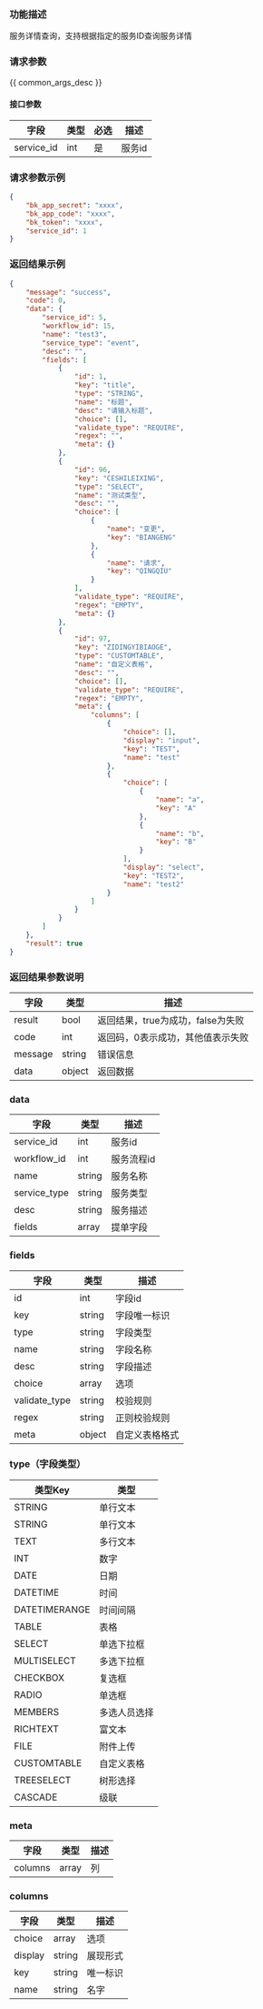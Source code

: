 ### 功能描述

服务详情查询，支持根据指定的服务ID查询服务详情

### 请求参数

{{ common_args_desc }}

#### 接口参数

| 字段         | 类型  | 必选  | 描述   |
| ---------- | --- | --- | ---- |
| service_id | int | 是   | 服务id |

### 请求参数示例

```json
{  
    "bk_app_secret": "xxxx", 
    "bk_app_code": "xxxx", 
    "bk_token": "xxxx", 
    "service_id": 1
}  
```

### 返回结果示例

```json
{
    "message": "success",
    "code": 0,
    "data": {
        "service_id": 5,
        "workflow_id": 15,
        "name": "test3",
        "service_type": "event",
        "desc": "",
        "fields": [
            {
                "id": 1,
                "key": "title",
                "type": "STRING",
                "name": "标题",
                "desc": "请输入标题",
                "choice": [],
                "validate_type": "REQUIRE",
                "regex": "",
                "meta": {}
            },
            {
                "id": 96,
                "key": "CESHILEIXING",
                "type": "SELECT",
                "name": "测试类型",
                "desc": "",
                "choice": [
                    {
                        "name": "变更",
                        "key": "BIANGENG"
                    },
                    {
                        "name": "请求",
                        "key": "QINGQIU"
                    }
                ],
                "validate_type": "REQUIRE",
                "regex": "EMPTY",
                "meta": {}
            },
            {
                "id": 97,
                "key": "ZIDINGYIBIAOGE",
                "type": "CUSTOMTABLE",
                "name": "自定义表格",
                "desc": "",
                "choice": [],
                "validate_type": "REQUIRE",
                "regex": "EMPTY",
                "meta": {
                    "columns": [
                        {
                            "choice": [],
                            "display": "input",
                            "key": "TEST",
                            "name": "test"
                        },
                        {
                            "choice": [
                                {
                                    "name": "a",
                                    "key": "A"
                                },
                                {
                                    "name": "b",
                                    "key": "B"
                                }
                            ],
                            "display": "select",
                            "key": "TEST2",
                            "name": "test2"
                        }
                    ]
                }
            }
        ]
    },
    "result": true
}
```

### 返回结果参数说明

| 字段      | 类型        | 描述                                          |
| ------- | --------- | ------------------------------------------- |
| result  | bool      | 返回结果，true为成功，false为失败                       |
| code    | int       | 返回码，0表示成功，其他值表示失败                           |
| message | string    | 错误信息                                        |
| data    | object    | 返回数据 |

### data

| 字段           | 类型     | 描述   |
| ------------ | ------ | ---- |
| service_id   | int    | 服务id |
| workflow_id  | int    | 服务流程id |
| name         | string | 服务名称 |
| service_type | string | 服务类型 |
| desc         | string | 服务描述 |
| fields       | array  | 提单字段 |

### fields

| 字段            | 类型     | 描述      |
| ------------- | ------ | ------- |
| id            | int    | 字段id    |
| key           | string | 字段唯一标识  |
| type          | string | 字段类型    |
| name          | string | 字段名称    |
| desc          | string | 字段描述    |
| choice        | array  | 选项      |
| validate_type | string | 校验规则    |
| regex         | string | 正则校验规则  |
| meta          | object   | 自定义表格格式 |

### type（字段类型）

| 类型Key            | 类型     |
| ------------- | ------ |
| STRING            | 单行文本    |
| STRING  |  单行文本|
| TEXT  |  多行文本|
| INT  |  数字|
| DATE  |  日期|
| DATETIME  |  时间|
| DATETIMERANGE  |  时间间隔|
| TABLE  |  表格|
| SELECT  |  单选下拉框|
| MULTISELECT  |  多选下拉框|
| CHECKBOX  |  复选框|
| RADIO  |  单选框|
| MEMBERS  |  多选人员选择|
| RICHTEXT  |  富文本|
| FILE  |  附件上传|
| CUSTOMTABLE  |  自定义表格|
| TREESELECT  |  树形选择|
| CASCADE  |  级联|

### meta

| 字段      | 类型    | 描述  |
| ------- | ----- | --- |
| columns | array | 列   |

### columns

| 字段      | 类型     | 描述   |
| ------- | ------ | ---- |
| choice  | array  | 选项   |
| display | string | 展现形式 |
| key     | string | 唯一标识 |
| name    | string | 名字   |

